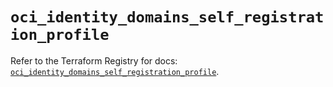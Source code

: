 # `oci_identity_domains_self_registration_profile`

Refer to the Terraform Registry for docs: [`oci_identity_domains_self_registration_profile`](https://registry.terraform.io/providers/oracle/oci/6.18.0/docs/resources/identity_domains_self_registration_profile).
